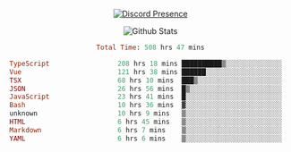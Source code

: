 <!DOCTYPE html>
<body>
<div align="center">

  [![Discord Presence](https://lanyard.cnrad.dev/api/576097150359044106)](https://discord.com/users/576097150359044106)
  
  ![Github Stats](https://github-readme-stats.vercel.app/api?username=verycrunchy&show_icons=true&theme=radical)

<!--START_SECTION:waka-->

```ruby
Total Time: 508 hrs 47 mins

TypeScript                 208 hrs 18 mins ██████████▒░░░░░░░░░░░░░░   40.95 %
Vue                        121 hrs 38 mins ██████░░░░░░░░░░░░░░░░░░░   23.91 %
TSX                        68 hrs 10 mins  ███▒░░░░░░░░░░░░░░░░░░░░░   13.40 %
JSON                       26 hrs 56 mins  █▒░░░░░░░░░░░░░░░░░░░░░░░   05.29 %
JavaScript                 23 hrs 41 mins  █░░░░░░░░░░░░░░░░░░░░░░░░   04.66 %
Bash                       10 hrs 36 mins  ▓░░░░░░░░░░░░░░░░░░░░░░░░   02.08 %
unknown                    10 hrs 9 mins   ▒░░░░░░░░░░░░░░░░░░░░░░░░   01.99 %
HTML                       6 hrs 45 mins   ▒░░░░░░░░░░░░░░░░░░░░░░░░   01.33 %
Markdown                   6 hrs 7 mins    ▒░░░░░░░░░░░░░░░░░░░░░░░░   01.20 %
YAML                       6 hrs 6 mins    ▒░░░░░░░░░░░░░░░░░░░░░░░░   01.20 %
```

<!--END_SECTION:waka-->
</div>
</body>
</html>

